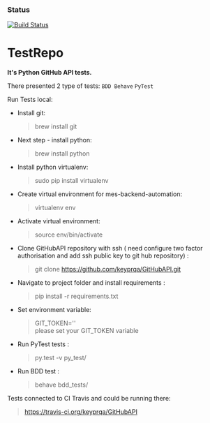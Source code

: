 ### Status
[![Build Status](https://travis-ci.org/keyprqa/GitHubAPI.svg?branch=master)](https://travis-ci.org/keyprqa/GitHubAPI)

# TestRepo
**It's Python GitHub API tests.**

There presented 2 type of tests:
    `BDD Behave`
    `PyTest`
    
Run Tests local:     
* Install git:
    > brew install git
    
* Next step - install python:
    > brew install python 
    
* Install python virtualenv: 
    > sudo pip install virtualenv
    
* Create virtual environment for mes-backend-automation:
    > virtualenv env

* Activate virtual environment:
    > source env/bin/activate
    
* Clone GitHubAPI repository with ssh ( need configure two factor authorisation and add ssh public key to git hub repository) :
    > git clone https://github.com/keyprqa/GitHubAPI.git

* Navigate to project folder and install requirements :
    > pip install -r requirements.txt
    
* Set environment variable:
    > GIT_TOKEN=''  
    please set your GIT_TOKEN variable
    
* Run PyTest tests :
    > py.test -v py_test/

* Run BDD test :
    > behave bdd_tests/
    

Tests connected to CI Travis and could be running there:
   > https://travis-ci.org/keyprqa/GitHubAPI


